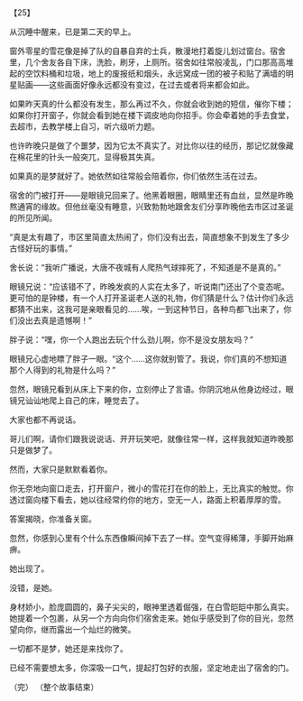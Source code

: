 <div id="navifation" class='headbar'>
    <iframe id='head' align="center" width="100%" height="160" src=""  frameborder="no" border="0" marginwidth="0" marginheight="px" scrolling="no"></iframe>
</div>
<style>
    .headbar{text-align:center;}
    .iframe{margin:0 auto;}
</style>
<script>
    var oDiv = document.getElementById('head');
    oDiv.style.position = 'fixed'; oDiv.style.top = '0px'; oDiv.style.left = '0px';
    document.title="众里寻她千百度";
    document.querySelector("body > div > h1 > a").innerHTML=''
</script>
<br><br>

【25】

从沉睡中醒来，已是第二天的早上。

窗外零星的雪花像是掉了队的自暴自弃的士兵，散漫地打着旋儿划过窗台。宿舍里，几个舍友各自下床，洗脸，刷牙，上厕所。宿舍如往常般凌乱，门口那高高堆起的空饮料桶和垃圾，地上的废报纸和烟头，永远窝成一团的被子和贴了满墙的明星贴画——这些画面好像永远都没有变过，在过去或者将来都会如此。

如果昨天真的什么都没有发生，那么再过不久，你就会收到她的短信，催你下楼；如果你打开窗子，你就会看到她在楼下调皮地向你招手。你会牵着她的手去食堂，去超市，去教学楼上自习，听六级听力题。

也许昨晚只是做了个噩梦，因为它太不真实了。对比你以往的经历，那记忆就像藏在棉花里的针头一般突兀，显得极其失真。

如果真的是梦就好了。她依然如往常般会陪着你，你们依然生活在过去。

宿舍的门被打开——是眼镜兄回来了。他黑着眼圈，眼睛里还有血丝，显然是昨晚熬通宵的缘故。但他丝毫没有睡意，兴致勃勃地跟舍友们分享昨晚他去市区过圣诞的所见所闻。

“真是太有趣了，市区里简直太热闹了，你们没有出去，简直想象不到发生了多少古怪好玩的事情。”

舍长说：“我听广播说，大唐不夜城有人爬热气球摔死了，不知道是不是真的。”

眼镜兄说：“应该错不了，昨晚发疯的人实在太多了，听说南门还出了个变态呢。更可怕的是钟楼，有一个人打开圣诞老人送的礼物，你们猜是什么？估计你们永远都猜不出来，这我可是亲眼看见的……唉，一到这种节日，各种鸟都飞出来了，你们没出去真是遗憾啊！”

胖子说：“嘿，你一个人跑出去玩个什么劲儿啊，你不是没女朋友吗？”

眼镜兄心虚地瞟了胖子一眼。“这个……这你就别管了。我说，你们真的不想知道那个人得到的礼物是什么吗？”

忽然，眼镜兄看到从床上下来的你，立刻停止了言语。你阴沉地从他身边经过，眼镜兄讪讪地爬上自己的床，睡觉去了。

大家也都不再说话。

哥儿们啊，请你们跟我说说话、开开玩笑吧，就像往常一样，这样我就知道昨晚那只是做梦了。

然而，大家只是默默看着你。

你无奈地向窗口走去，打开窗户，微小的雪花打在你的脸上，无比真实的触觉。你透过窗向楼下看去，她以往经常约你的地方，空无一人，路面上积着厚厚的雪。

答案揭晓，你准备关窗。

忽然，你感到心里有个什么东西像瞬间掉下去了一样。空气变得稀薄，手脚开始麻痹。

她出现了。

没错，是她。

身材娇小，脸庞圆圆的，鼻子尖尖的，眼神里透着倔强，在白雪皑皑中那么真实。她提着一个包裹，从另一个方向向你们宿舍走来。她似乎感受到了你的目光，忽然望向你，继而露出一个灿烂的微笑。

一切都不是梦，她还是来找你了。

已经不需要想太多，你深吸一口气，提起打包好的衣服，坚定地走出了宿舍的门。

 
（完）
（整个故事结束）